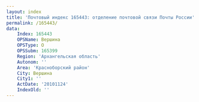 ```yaml
---
layout: index
title: 'Почтовый индекс 165443: отделение почтовой связи Почты России'
permalink: /165443/
data:
    Index: 165443
    OPSName: Вершина
    OPSType: О
    OPSSubm: 165399
    Region: 'Архангельская область'
    Autonom: ''
    Area: 'Красноборский район'
    City: Вершина
    City1: ''
    ActDate: '20101124'
    IndexOld: ''
---
```

